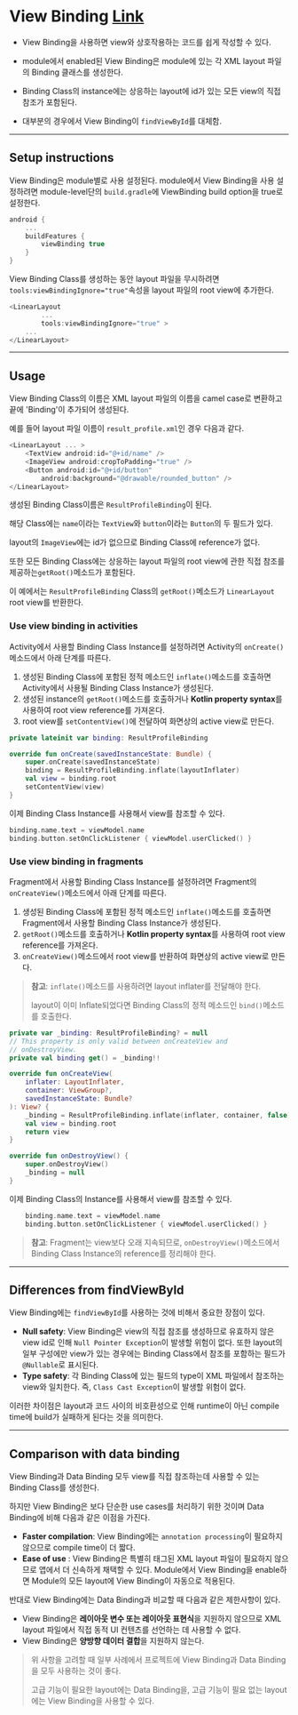 # View Binding [Link](https://developer.android.com/topic/libraries/view-binding)

* View Binding을 사용하면 view와 상호작용하는 코드를 쉽게 작성할 수 있다.

* module에서 enabled된 View Binding은 module에 있는 각 XML layout 파일의 Binding 클래스를 생성한다.

* Binding Class의 instance에는 상응하는 layout에 id가 있는 모든 view의 직접 참조가 포함된다.

* 대부분의 경우에서 View Binding이 `findViewById`를 대체함.
---
## Setup instructions

View Binding은 module별로 사용 설정된다. module에서 View Binding을 사용 설정하려면
module-level단의 `build.gradle`에 ViewBinding build option을 true로 설정한다.
```kotlin
android {
    ...
    buildFeatures {
        viewBinding true
    }
}
```
View Binding Class를 생성하는 동안 layout 파일을 무시하려면 `tools:viewBindingIgnore="true"`속성을
layout 파일의 root view에 추가한다.
```kotlin
<LinearLayout
        ...
        tools:viewBindingIgnore="true" >
    ...
</LinearLayout>
```
---
## Usage

View Binding Class의 이름은 XML layout 파일의 이름을 camel case로 변환하고 끝에 'Binding'이 추가되어 생성된다.

예를 들어 layout 파일 이름이 `result_profile.xml`인 경우 다음과 같다.
```kotlin
<LinearLayout ... >
    <TextView android:id="@+id/name" />
    <ImageView android:cropToPadding="true" />
    <Button android:id="@+id/button"
        android:background="@drawable/rounded_button" />
</LinearLayout>
``` 
생성된 Binding Class이름은 `ResultProfileBinding`이 된다.

해당 Class에는 `name`이라는 `TextView`와 `button`이라는 `Button`의 두 필드가 있다.

layout의 `ImageView`에는 id가 없으므로 Binding Class에 reference가 없다.


또한 모든 Binding Class에는 상응하는 layout 파일의 root view에 관한 직접 참조를 제공하는`getRoot()`메소드가 포함된다.

이 예에서는 `ResultProfileBinding` Class의 `getRoot()`메소드가 `LinearLayout` root view를 반환한다.

### Use view binding in activities

Activity에서 사용할 Binding Class Instance를 설정하려면 Activity의 `onCreate()`메소드에서 아래 단계를 따른다.
1. 생성된 Binding Class에 포함된 정적 메소드인 `inflate()`메소드를 호출하면 Activity에서 사용될 Binding Class Instance가 생성된다.
2. 생성된 instance의 `getRoot()`메소드를 호출하거나 **Kotlin property syntax**를 사용하여 root view reference를 가져온다.
3. root view를 `setContentView()`에 전달하여 화면상의 active view로 만든다.
```kotlin
private lateinit var binding: ResultProfileBinding

override fun onCreate(savedInstanceState: Bundle) {
    super.onCreate(savedInstanceState)
    binding = ResultProfileBinding.inflate(layoutInflater)
    val view = binding.root
    setContentView(view)
}
```
이제 Binding Class Instance를 사용해서 view를 참조할 수 있다.

```kotlin
binding.name.text = viewModel.name
binding.button.setOnClickListener { viewModel.userClicked() }
```
### Use view binding in fragments

Fragment에서 사용할 Binding Class Instance를 설정하려면 Fragment의 `onCreateView()`메소드에서 아래 단계를 따른다.
1. 생성된 Binding Class에 포함된 정적 메소드인 `inflate()`메소드를 호출하면 Fragment에서 사용할 Binding Class Instance가 생성된다.
2. `getRoot()`메소드를 호출하거나 **Kotlin property syntax**를 사용하여 root view reference를 가져온다.
3. `onCreateView()`메소드에서 root view를 반환하여 화면상의 active view로 만든다.

>**참고**: `inflate()`메소드를 사용하려면 layout inflater를 전달해야 한다.
>
>layout이 이미 Inflate되었다면 Binding Class의 정적 메소드인 `bind()`메소드를 호출한다.
```kotlin
private var _binding: ResultProfileBinding? = null
// This property is only valid between onCreateView and
// onDestroyView.
private val binding get() = _binding!!

override fun onCreateView(
    inflater: LayoutInflater,
    container: ViewGroup?,
    savedInstanceState: Bundle?
): View? {
    _binding = ResultProfileBinding.inflate(inflater, container, false)
    val view = binding.root
    return view
}

override fun onDestroyView() {
    super.onDestroyView()
    _binding = null
}
```
이제 Binding Class의 Instance를 사용해서 view를 참조할 수 있다.
```kotlin
    binding.name.text = viewModel.name
    binding.button.setOnClickListener { viewModel.userClicked() }
```
>**참고**: Fragment는 view보다 오래 지속되므로, `onDestroyView()`메소드에서 Binding Class Instance의 reference를 정리해야 한다.
---
## Differences from findViewById

View Binding에는 `findViewById`를 사용하는 것에 비해서 중요한 장점이 있다.
* **Null safety**: View Binding은 view의 직접 참조를 생성하므로 유효하지 않은 view id로 인해 `Null Pointer Exception`이 발생할 위험이 없다. 
    또한 layout의 일부 구성에만 view가 있는 경우에는 Binding Class에서 참조를 포함하는 필드가 `@Nullable`로 표시된다.
* **Type safety**: 각 Binding Class에 있는 필드의 type이 XML 파일에서 참조하는 view와 일치한다.
    즉, `Class Cast Exception`이 발생할 위험이 없다.

이러한 차이점은 layout과 코드 사이의 비호환성으로 인해 runtime이 아닌 compile time에 build가 실패하게 된다는 것을 의미한다.

---
## Comparison with data binding

View Binding과 Data Binding 모두 view를 직접 참조하는데 사용할 수 있는 Binding Class를 생성한다.

하지만 View Binding은 보다 단순한 use cases를 처리하기 위한 것이며 Data Binding에 비해 다음과 같은 이점을 가진다.
* **Faster compilation**: View Binding에는 `annotation processing`이 필요하지 않으므로 compile time이 더 짧다.
* **Ease of use** : View Binding은 특별히 태그된 XML layout 파일이 필요하지 않으므로 앱에서 더 신속하게 채택할 수 있다.
    Module에서 View Binding을 enable하면 Module의 모든 layout에 View Binding이 자동으로 적용된다.

반대로 View Binding에는 Data Binding과 비교할 때 다음과 같은 제한사항이 있다.
* View Binding은 **레이아웃 변수 또는 레이아웃 표현식**을 지원하지 않으므로 XML layout 파일에서 직접 동적 UI 컨텐츠를 선언하는 데 사용할 수 없다.
* View Binding은 **양방향 데이터 결합**을 지원하지 않는다.

>위 사항을 고려할 때 일부 사례에서 프로젝트에 View Binding과 Data Binding을 모두 사용하는 것이 좋다.
>
>고급 기능이 필요한 layout에는 Data Binding을, 고급 기능이 필요 없는 layout에는 View Binding을 사용할 수 있다.
